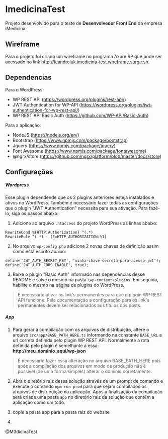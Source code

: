 # ImedicinaTest

Projeto desenvolvido para o teste de **Desenvolvedor Front End** da empresa iMedicina.

## Wireframe

Para o projeto foi criado um wireframe no programa Axure RP que pode ser acessado no link http://leandroluk.imedicina-test.wireframe.surge.sh.

## Dependencias

Para o WordPress:

 - WP REST API (https://wordpress.org/plugins/rest-api/)
 - JWT Authentication for WP-API (https://wordpress.org/plugins/jwt-authentication-for-wp-rest-api/)
 - WP REST API Basic Auth (https://github.com/WP-API/Basic-Auth)

Para a aplicação:

 - NodeJS (https://nodejs.org/en/)
 - Bootstrap (https://www.npmjs.com/package/bootstrap)
 - Jquery (https://www.npmjs.com/package/jquery)
 - Font Awesome (https://www.npmjs.com/package/fontawesome)
 - @ngrx/store (https://github.com/ngrx/platform/blob/master/docs/store)

## Configurações

##### Wordpress
Esse plugin dependende que os 2 plugins anteriores esteja instalados e ativos no WordPress. Também é necessário fazer todas as configurações que o plugin "JWT Authentication" necessíta para sua ativação. Para fazê-lo, siga os passos abaixo:

1. Adicione ao arquivo `.htaccess` do projeto WordPress as linhas abaixo:
```
RewriteCond %{HTTP:Authorization} ^(.*)
RewriteRule ^(.*) - [E=HTTP_AUTHORIZATION:%1]
```

2. No arquivo `wp-config.php` adicione 2 novas chaves de definição assim como está escrito abaixo:
```
define('JWT_AUTH_SECRET_KEY', 'minha-chave-secreta-para-acesso-jwt');
define('JWT_AUTH_CORS_ENABLE', true);
```

3. Baixe o plugin "Basic Auth" informado nas dependências desse README e salve o mesmo na pasta `\wp-content\plugins`. Em seguida, habilite o mesmo na página de plugins do WordPress.

> É necessário ativar os link's permanentes para que o plugin WP REST API funcione. Pela documentação a configuração para os link's permanentes devem ser relacionados aos títulos dos posts.

##### App

1. Para gerar a compilação com os arquivos de distribuição, altere o arquivo `src/app/BASE_PATH_HERE.ts` informando na constante `BASE_URL` a url correta definida pelo plugin WP REST API. Normalmente a rota definida pelo plugin é semelhante a essa: **http://meu_dominio_aqui/wp-json**

> É necessário fazer essa alteração no arquivo BASE_PATH_HERE pois após a compilação dos arquivos em modo de produção não é possível (de uma forma simples) alterar o domínio corretamente.

2. Abra o diretório raiz dessa solução através de um prompt de comando e execute o comando `npm run prod` para que sejam compilados os arquivos de distribuição da aplicação. Após a finalização da compilação será criada uma pasta `app` no diretório raiz da solução que contém a aplicação como um todo.

3. copie a pasta app para a pasta raiz do website
4. 


@M3dicinaTest